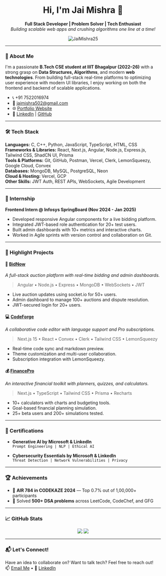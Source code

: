 <h1 align="center">Hi, I'm Jai Mishra 👋</h1>

<p align="center">
  <b>Full Stack Developer | Problem Solver | Tech Enthusiast</b><br/>
  <i>Building scalable web apps and crushing algorithms one line at a time!</i>
</p>

<p align="center">
  <img src="https://komarev.com/ghpvc/?username=JaiMishra25&label=Profile%20Views&color=blueviolet&style=flat" alt="JaiMishra25" />
</p>

---

### 🚀 About Me

I'm a passionate **B.Tech CSE student at IIIT Bhagalpur (2022–26)** with a strong grasp on **Data Structures, Algorithms**, and modern **web technologies**. From building full-stack real-time platforms to optimizing user experience with modern UI libraries, I enjoy working on both the frontend and backend of scalable applications.

- 📞 +91 7522016974  
- 📧 jaimishra502@gmail.com  
- 🌐 [Portfolio Website](#) <!-- Add your portfolio link here -->  
- 🔗 [LinkedIn](https://linkedin.com/in/JaiMishra25) | [GitHub](https://github.com/JaiMishra25)

---

### 🛠️ Tech Stack

**Languages:** C, C++, Python, JavaScript, TypeScript, HTML, CSS  
**Frameworks & Libraries:** React, Next.js, Angular, Node.js, Express.js, Tailwind CSS, ShadCN UI, Prisma  
**Tools & Platforms:** Git, GitHub, Postman, Vercel, Clerk, LemonSqueezy, Google Cloud, Convex  
**Databases:** MongoDB, MySQL, PostgreSQL, Neon  
**Cloud & Hosting:** Vercel, GCP  
**Other Skills:** JWT Auth, REST APIs, WebSockets, Agile Development

---

### 💼 Internship

**Frontend Intern @ Infosys SpringBoard (Nov 2024 - Jan 2025)**  
- Developed responsive Angular components for a live bidding platform.  
- Integrated JWT-based role authentication for 20+ test users.  
- Built admin dashboards with 10+ metrics and interactive charts.  
- Worked in Agile sprints with version control and collaboration on Git.

---

### 🌟 Highlight Projects

#### 🛒 [BidNow](https://github.com/JaiMishra25)  
*A full-stack auction platform with real-time bidding and admin dashboards.*  
> Angular • Node.js • Express • MongoDB • WebSockets • JWT  
- Live auction updates using socket.io for 50+ users.  
- Admin dashboard to manage 100+ auctions and dispute resolution.  
- JWT-secured login for 20+ users.

#### 💻 [CodeForge](https://github.com/JaiMishra25)  
*A collaborative code editor with language support and Pro subscriptions.*  
> Next.js 15 • React • Convex • Clerk • Tailwind CSS • LemonSqueezy  
- Real-time code sync and markdown preview.  
- Theme customization and multi-user collaboration.  
- Subscription integration with LemonSqueezy.

#### 💰 [FinancePro](https://github.com/JaiMishra25)  
*An interactive financial toolkit with planners, quizzes, and calculators.*  
> Next.js • TypeScript • Tailwind CSS • Prisma • Recharts  
- 10+ calculators with charts and budgeting tools.  
- Goal-based financial planning simulation.  
- 25+ beta users and 200+ simulations tested.

---

### 📜 Certifications

- **Generative AI by Microsoft & LinkedIn**  
  `Prompt Engineering | NLP | Ethical AI`

- **Cybersecurity Essentials by Microsoft & LinkedIn**  
  `Threat Detection | Network Vulnerabilities | Privacy`

---

### 🏆 Achievements

- 🥇 **AIR 784 in CODEKAZE 2024** — Top 0.7% out of 1,00,000+ participants  
- 🧠 Solved **500+ DSA problems** across LeetCode, CodeChef, and GFG

---

### 📈 GitHub Stats

<p align="center">
  <img src="https://github-readme-stats.vercel.app/api?username=JaiMishra25&show_icons=true&theme=radical" />
  <img src="https://github-readme-streak-stats.herokuapp.com/?user=JaiMishra25&theme=radical" />
</p>

---

### 📬 Let's Connect!

Have an idea to collaborate on? Want to talk tech? Feel free to reach out!  
📫 [Email Me](mailto:jaimishra502@gmail.com) • 💼 [LinkedIn](https://linkedin.com/in/JaiMishra25)

